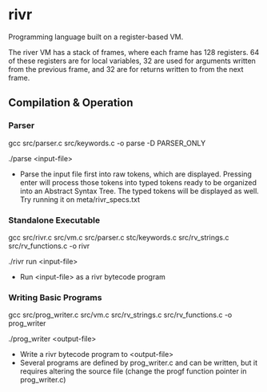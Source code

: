 # rivr

Programming language built on a register-based VM.

The river VM has a stack of frames, where each frame has 128 registers.
64 of these registers are for local variables, 32 are used for arguments written from the previous frame, and 32 are for returns written to from the next frame.

## Compilation & Operation
### Parser
gcc src/parser.c src/keywords.c -o parse -D PARSER_ONLY

./parse \<input-file\> 

* Parse the input file first into raw tokens, which are displayed. Pressing enter will process those tokens into typed tokens ready to be organized into an Abstract Syntax Tree. The typed tokens will be displayed as well. Try running it on meta/rivr_specs.txt

### Standalone Executable
gcc src/rivr.c src/vm.c src/parser.c stc/keywords.c src/rv_strings.c src/rv_functions.c -o rivr

./rivr run \<input-file\>

* Run \<input-file\> as a rivr bytecode program

### Writing Basic Programs
gcc src/prog_writer.c src/vm.c src/rv_strings.c src/rv_functions.c -o prog_writer

./prog_writer \<output-file\>

* Write a rivr bytecode program to \<output-file\>
* Several programs are defined by prog_writer.c and can be written, but it requires altering the source file (change the progf function pointer in prog_writer.c)
